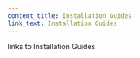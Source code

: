 ```yaml
---
content_title: Installation Guides
link_text: Installation Guides
---
```


links to Installation Guides